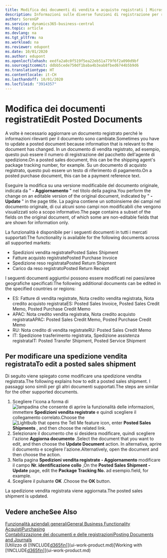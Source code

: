 ```yaml
---
title: Modifica dei documenti di vendita e acquisto registrati | Microsoft Docs
description: Informazioni sulle diverse funzioni di registrazione per registrare documenti di acquisto e sul modo in cui aggiornare documenti registrati.
author: SorenGP
ms.service: dynamics365-business-central
ms.topic: article
ms.devlang: na
ms.tgt_pltfrm: na
ms.workload: na
ms.reviewer: edupont
ms.date: 10/01/2020
ms.author: edupont
ms.openlocfilehash: eedfa2a0c0f519f5ea22eb51a779f6f2a090d9bf
ms.sourcegitcommit: ddbb5cede750df1baba4b3eab8fbed6744b5b9d6
ms.translationtype: HT
ms.contentlocale: it-CH
ms.lasthandoff: 10/01/2020
ms.locfileid: "3914357"
---
```

# <a name="edit-posted-documents"></a><span data-ttu-id="cb2d3-103">Modifica dei documenti registrati</span><span class="sxs-lookup"><span data-stu-id="cb2d3-103">Edit Posted Documents</span></span>

<span data-ttu-id="cb2d3-104">A volte è necessario aggiornare un documento registrato perché le informazioni rilevanti per il documento sono cambiate.</span><span class="sxs-lookup"><span data-stu-id="cb2d3-104">Sometimes you have to update a posted document because information that is relevant to the document has changed.</span></span> <span data-ttu-id="cb2d3-105">In un documento di vendita registrato, ad esempio, questo può essere il numero di registrazione del pacchetto dell'agente di spedizione.</span><span class="sxs-lookup"><span data-stu-id="cb2d3-105">On a posted sales document, this can be the shipping agent's package tracking number, for example.</span></span> <span data-ttu-id="cb2d3-106">Su un documento di acquisto registrato, questo può essere un testo di riferimento di pagamento.</span><span class="sxs-lookup"><span data-stu-id="cb2d3-106">On a posted purchase document, this can be a payment reference text.</span></span>

<span data-ttu-id="cb2d3-107">Eseguire la modifica su una versione modificabile del documento originale, indicata da " **- Aggiornamento** " nel titolo della pagina.</span><span class="sxs-lookup"><span data-stu-id="cb2d3-107">You perform the change on an editable version of the original document, indicated by " **- Update** " in the page title.</span></span> <span data-ttu-id="cb2d3-108">La pagina contiene un sottoinsieme dei campi nel documento originale, di cui alcuni sono campi non modificabili che vengono visualizzati solo a scopo informativo.</span><span class="sxs-lookup"><span data-stu-id="cb2d3-108">The page contains a subset of the fields on the original document, of which some are non-editable fields that are shown for information only.</span></span>

<span data-ttu-id="cb2d3-109">La funzionalità è disponibile per i seguenti documenti in tutti i mercati supportati:</span><span class="sxs-lookup"><span data-stu-id="cb2d3-109">The functionality is available for the following documents across all supported markets:</span></span>

- <span data-ttu-id="cb2d3-110">Spedizioni vendita registrate</span><span class="sxs-lookup"><span data-stu-id="cb2d3-110">Posted Sales Shipment</span></span>
- <span data-ttu-id="cb2d3-111">Fatture acquisto registrate</span><span class="sxs-lookup"><span data-stu-id="cb2d3-111">Posted Purchase Invoice</span></span>
- <span data-ttu-id="cb2d3-112">Spedizione reso registrata</span><span class="sxs-lookup"><span data-stu-id="cb2d3-112">Posted Return Shipment</span></span>
- <span data-ttu-id="cb2d3-113">Carico da reso registrato</span><span class="sxs-lookup"><span data-stu-id="cb2d3-113">Posted Return Receipt</span></span>

<span data-ttu-id="cb2d3-114">I seguenti documenti aggiuntivi possono essere modificati nei paesi/aree geografiche specificati:</span><span class="sxs-lookup"><span data-stu-id="cb2d3-114">The following additional documents can be edited in the specified countries or regions:</span></span>

- <span data-ttu-id="cb2d3-115">ES: Fatture di vendita registrate, Nota credito vendita registrata, Nota credito acquisto registrata</span><span class="sxs-lookup"><span data-stu-id="cb2d3-115">ES: Posted Sales Invoice, Posted Sales Credit Memo, Posted Purchase Credit Memo</span></span>
- <span data-ttu-id="cb2d3-116">APAC: Nota credito vendita registrata, Nota credito acquisto registrata</span><span class="sxs-lookup"><span data-stu-id="cb2d3-116">APAC: Posted Sales Credit Memo, Posted Purchase Credit Memo</span></span>
- <span data-ttu-id="cb2d3-117">RU: Nota credito di vendita registrate</span><span class="sxs-lookup"><span data-stu-id="cb2d3-117">RU: Posted Sales Credit Memo</span></span>
- <span data-ttu-id="cb2d3-118">IT: Spedizione trasferimento registrata, Spedizione assistenza registrata</span><span class="sxs-lookup"><span data-stu-id="cb2d3-118">IT: Posted Transfer Shipment, Posted Service Shipment</span></span>

## <a name="to-edit-a-posted-sales-shipment"></a><span data-ttu-id="cb2d3-119">Per modificare una spedizione vendita registrata</span><span class="sxs-lookup"><span data-stu-id="cb2d3-119">To edit a posted sales shipment</span></span>

<span data-ttu-id="cb2d3-120">Di seguito viene spiegato come modificare una spedizione vendita registrata.</span><span class="sxs-lookup"><span data-stu-id="cb2d3-120">The following explains how to edit a posted sales shipment.</span></span> <span data-ttu-id="cb2d3-121">I passaggi sono simili per gli altri documenti supportati.</span><span class="sxs-lookup"><span data-stu-id="cb2d3-121">The steps are similar for the other supported documents.</span></span>

1. <span data-ttu-id="cb2d3-122">Scegliere l'icona a forma di ![lampadina che consente di aprire la funzionalità delle informazioni](media/ui-search/search_small.png "Informazioni sull'operazione che si desidera eseguire"), immettere **Spedizioni vendita registrate** e quindi scegliere il collegamento correlato.</span><span class="sxs-lookup"><span data-stu-id="cb2d3-122">Choose the ![Lightbulb that opens the Tell Me feature](media/ui-search/search_small.png "Tell me what you want to do") icon, enter **Posted Sales Shipments** , and then choose the related link.</span></span>
2. <span data-ttu-id="cb2d3-123">Selezionare il documento che si desidera modificare, quindi scegliere l'azione **Aggiorna documento** .</span><span class="sxs-lookup"><span data-stu-id="cb2d3-123">Select the document that you want to edit, and then choose the **Update Document** action.</span></span> <span data-ttu-id="cb2d3-124">In alternativa, aprire il documento e scegliere l'azione.</span><span class="sxs-lookup"><span data-stu-id="cb2d3-124">Alternatively, open the document and then choose the action.</span></span>
3. <span data-ttu-id="cb2d3-125">Nella pagina **Spedizioni vendita registrate - Aggiornamento** modificare il campo **Nr. identificazione collo** ,</span><span class="sxs-lookup"><span data-stu-id="cb2d3-125">On the **Posted Sales Shipment - Update** page, edit the **Package Tracking No.**</span></span> <span data-ttu-id="cb2d3-126">ad esempio.</span><span class="sxs-lookup"><span data-stu-id="cb2d3-126">field, for example.</span></span>
4. <span data-ttu-id="cb2d3-127">Scegliere il pulsante **OK** .</span><span class="sxs-lookup"><span data-stu-id="cb2d3-127">Choose the **OK** button.</span></span>

<span data-ttu-id="cb2d3-128">La spedizione vendita registrata viene aggiornata.</span><span class="sxs-lookup"><span data-stu-id="cb2d3-128">The posted sales shipment is updated.</span></span>

## <a name="see-also"></a><span data-ttu-id="cb2d3-129">Vedere anche</span><span class="sxs-lookup"><span data-stu-id="cb2d3-129">See Also</span></span>

[<span data-ttu-id="cb2d3-130">Funzionalità aziendali generali</span><span class="sxs-lookup"><span data-stu-id="cb2d3-130">General Business Functionality</span></span>](ui-across-business-areas.md)  
[<span data-ttu-id="cb2d3-131">Acquisti</span><span class="sxs-lookup"><span data-stu-id="cb2d3-131">Purchasing</span></span>](purchasing-manage-purchasing.md)  
[<span data-ttu-id="cb2d3-132">Contabilizzazione dei documenti e delle registrazioni</span><span class="sxs-lookup"><span data-stu-id="cb2d3-132">Posting Documents and Journals</span></span>](ui-post-documents-journals.md)  
<span data-ttu-id="cb2d3-133">[Utilizzo di [!INCLUDE[d365fin](includes/d365fin_md.md)]](ui-work-product.md)</span><span class="sxs-lookup"><span data-stu-id="cb2d3-133">[Working with [!INCLUDE[d365fin](includes/d365fin_md.md)]](ui-work-product.md)</span></span>  
